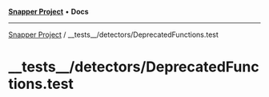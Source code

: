 [**Snapper Project**](../../../README.md) • **Docs**

***

[Snapper Project](../../../README.md) / \_\_tests\_\_/detectors/DeprecatedFunctions.test

# \_\_tests\_\_/detectors/DeprecatedFunctions.test
